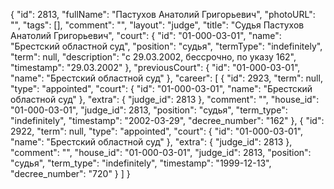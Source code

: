 {
    "id": 2813,
    "fullName": "Пастухов Анатолий Григорьевич",
    "photoURL": "",
    "tags": [],
    "comment": "",
    "layout": "judge",
    "title": "Судья Пастухов Анатолий Григорьевич",
    "court": {
        "id": "01-000-03-01",
        "name": "Брестский областной суд",
        "position": "судья",
        "termType": "indefinitely",
        "term": null,
        "description": "c 29.03.2002, бессрочно, по указу 162",
        "timestamp": "29.03.2002"
    },
    "previousCourt": {
        "id": "01-000-03-01",
        "name": "Брестский областной суд"
    },
    "career": [
        {
            "id": 2923,
            "term": null,
            "type": "appointed",
            "court": {
                "id": "01-000-03-01",
                "name": "Брестский областной суд"
            },
            "extra": {
                "judge_id": 2813
            },
            "comment": "",
            "house_id": "01-000-03-01",
            "judge_id": 2813,
            "position": "судья",
            "term_type": "indefinitely",
            "timestamp": "2002-03-29",
            "decree_number": "162"
        },
        {
            "id": 2922,
            "term": null,
            "type": "appointed",
            "court": {
                "id": "01-000-03-01",
                "name": "Брестский областной суд"
            },
            "extra": {
                "judge_id": 2813
            },
            "comment": "",
            "house_id": "01-000-03-01",
            "judge_id": 2813,
            "position": "судья",
            "term_type": "indefinitely",
            "timestamp": "1999-12-13",
            "decree_number": "720"
        }
    ]
}